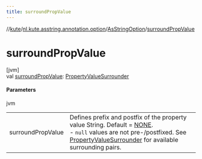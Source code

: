 ```yaml
---
title: surroundPropValue
---
```

//[kute](../../../index.html)/[nl.kute.asstring.annotation.option](../index.html)/[AsStringOption](index.html)/[surroundPropValue](surround-prop-value.html)



# surroundPropValue



[jvm]\
val [surroundPropValue](surround-prop-value.html): [PropertyValueSurrounder](../-property-value-surrounder/index.html)



#### Parameters


jvm

| | |
|---|---|
| surroundPropValue | Defines prefix and postfix of the property value String. Default = [NONE](../-property-value-surrounder/-n-o-n-e/index.html).<br>-     `null` values are not pre-/postfixed. See [PropertyValueSurrounder](../-property-value-surrounder/index.html) for available surrounding pairs. |





